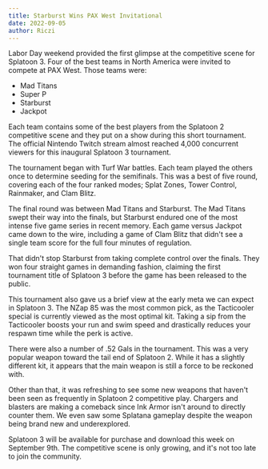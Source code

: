 ```yaml
---
title: Starburst Wins PAX West Invitational
date: 2022-09-05
author: Riczi
---
```

Labor Day weekend provided the first glimpse at the competitive scene for Splatoon 3. Four of the best teams in North America were invited to compete at PAX West. Those teams were:

* Mad Titans
* Super P
* Starburst
* Jackpot

Each team contains some of the best players from the Splatoon 2 competitive scene and they put on a show during this short tournament. The official Nintendo Twitch stream almost reached 4,000 concurrent viewers for this inaugural Splatoon 3 tournament. 

The tournament began with Turf War battles. Each team played the others once to determine seeding for the semifinals. This was a best of five round, covering each of the four ranked modes; Splat Zones, Tower Control, Rainmaker, and Clam Blitz.

The final round was between Mad Titans and Starburst. The Mad Titans swept their way into the finals, but Starburst endured one of the most intense five game series in recent memory. Each game versus Jackpot came down to the wire, including a game of Clam Blitz that didn't see a single team score for the full four minutes of regulation.  

That didn't stop Starburst from taking complete control over the finals. They won four straight games in demanding fashion, claiming the first tournament title of Splatoon 3 before the game has been released to the public. 

This tournament also gave us a brief view at the early meta we can expect in Splatoon 3. The NZap 85 was the most common pick, as the Tacticooler special is currently viewed as the most optimal kit. Taking a sip from the Tacticooler boosts your run and swim speed and drastically reduces your respawn time while the perk is active.

There were also a number of .52 Gals in the tournament. This was a very popular weapon toward the tail end of Splatoon 2. While it has a slightly different kit, it appears that the main weapon is still a force to be reckoned with. 

Other than that, it was refreshing to see some new weapons that haven't been seen as frequently in Splatoon 2 competitive play. Chargers and blasters are making a comeback since Ink Armor isn't around to directly counter them. We even saw some Splatana gameplay despite the weapon being brand new and underexplored. 

Splatoon 3 will be available for purchase and download this week on September 9th. The competitive scene is only growing, and it's not too late to join the community.